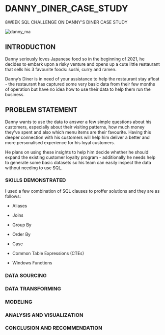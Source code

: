 # DANNY_DINER_CASE_STUDY
8WEEK SQL CHALLENGE ON DANNY'S DINER CASE STUDY

![danny_ma](https://user-images.githubusercontent.com/124166777/234722807-6bb3cd42-0af0-4bc1-a36a-ed8f7784689f.png)

## INTRODUCTION
Danny seriously loves Japanese food so in the beginning of 2021, he decides to embark upon a risky venture and opens up a cute little restaurant that sells his 3 favourite foods: sushi, curry and ramen.

Danny’s Diner is in need of your assistance to help the restaurant stay afloat - the restaurant has captured some very basic data from their few months of operation but have no idea how to use their data to help them run the business.

## PROBLEM STATEMENT
Danny wants to use the data to answer a few simple questions about his customers, especially about their visiting patterns, how much money they’ve spent and also which menu items are their favourite. Having this deeper connection with his customers will help him deliver a better and more personalised experience for his loyal customers.

He plans on using these insights to help him decide whether he should expand the existing customer loyalty program - additionally he needs help to generate some basic datasets so his team can easily inspect the data without needing to use SQL.

### SKILLS DEMONSTRATED
I used a few combination of SQL clauses to proffer solutions and they are as follows:
+ Aliases
* Joins
- Group By
+ Order By
* Case
- Common Table Expressions (CTEs)
+ Windows Functions

### DATA SOURCING
### DATA TRANSFORMING
### MODELING
### ANALYSIS AND VISUALIZATION
### CONCLUSION AND RECOMMENDATION

